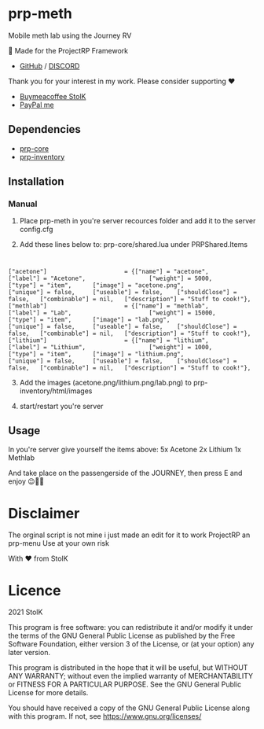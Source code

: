 # prp-meth
Mobile meth lab using the Journey RV

🔴 Made for the ProjectRP Framework
- [GitHub](https://github.com/ProjectRP-framework) / [DISCORD](https://www.discord.gg/ProjectRP)


Thank you for your interest in my work.
Please consider supporting ❤
- [Buymeacoffee StolK](https://www.buymeacoffee.com/StolK)
- [PayPal me](https://www.paypal.com/paypalme/StolK88)

## Dependencies
- [prp-core](https://github.com/ProjectRP-framework/prp-core)
- [prp-inventory](https://github.com/ProjectRP-framework/prp-inventory)

## Installation
### Manual
1. Place prp-meth in you're server recources folder and add it to the server config.cfg

2. Add these lines below to: prp-core/shared.lua under PRPShared.Items
#
	["acetone"] 				 	 = {["name"] = "acetone", 			  			["label"] = "Acetone", 					["weight"] = 5000, 		["type"] = "item", 		["image"] = "acetone.png", 				["unique"] = false, 	["useable"] = false, 	["shouldClose"] = false,   ["combinable"] = nil,   ["description"] = "Stuff to cook!"},
	["methlab"] 				 	 = {["name"] = "methlab", 			  			["label"] = "Lab", 						["weight"] = 15000, 	["type"] = "item", 		["image"] = "lab.png", 					["unique"] = false, 	["useable"] = false, 	["shouldClose"] = false,   ["combinable"] = nil,   ["description"] = "Stuff to cook!"},
	["lithium"] 				 	 = {["name"] = "lithium", 			  			["label"] = "Lithium", 					["weight"] = 1000, 		["type"] = "item", 		["image"] = "lithium.png", 				["unique"] = false, 	["useable"] = false, 	["shouldClose"] = false,   ["combinable"] = nil,   ["description"] = "Stuff to cook!"},

3. Add the images (acetone.png/lithium.png/lab.png) to prp-inventory/html/images

3. start/restart you're server

## Usage
In you're server give yourself the items above:
5x Acetone
2x Lithium
1x Methlab

And take place on the passengerside of the JOURNEY, then press E and enjoy 😉👍🏼

# Disclaimer
The orginal script is not mine i just made an edit for it to work ProjectRP an prp-menu
Use at your own risk

With ❤ from StolK


# Licence
2021 StolK

This program is free software: you can redistribute it and/or modify
it under the terms of the GNU General Public License as published by
the Free Software Foundation, either version 3 of the License, or
(at your option) any later version.

This program is distributed in the hope that it will be useful,
but WITHOUT ANY WARRANTY; without even the implied warranty of
MERCHANTABILITY or FITNESS FOR A PARTICULAR PURPOSE.  See the
GNU General Public License for more details.

You should have received a copy of the GNU General Public License
along with this program.  If not, see <https://www.gnu.org/licenses/>

